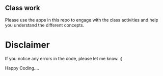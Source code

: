 ## Class work
Please use the apps in this repo to engage with the class activities and help you understand the different concepts.

# Disclaimer
If you notice any errors in the code, please let me know. :)

Happy Coding....

